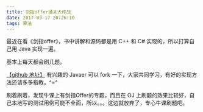 ```yaml
---
title: 剑指offer通关大作战
date: 2017-03-17 20:26:10
tags: 算法
---
```




最近在看《剑指offer》，书中讲解和源码都是用 C++ 和 C# 实现的，所以打算自己用 Java 实现一遍。

基本上每天都会刷几题。

[【github 地址】](https://github.com/yunz93/TestForOffer) 有兴趣的 Javaer 可以 fork 一下，大家共同学习，有好的实现方法还请多多指教。^=^

刷着刷着，发现牛课上有剑指Offer的专题，而且在 OJ 上刷题的效果比较好，自己本地写的测试用例可能不全面，所以。。。这边就放弃了，专心牛课刷题吧。